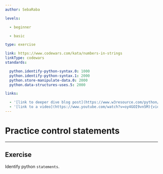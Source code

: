 ```yaml
---
author: SebaRaba

levels:

  - beginner

  - basic

type: exercise

link: https://www.codewars.com/kata/numbers-in-strings
linkType: codewars
standards:

  python.identify-python-syntax.0: 1000
  python.identify-python-syntax.1: 2000
  python.store-manipulate-data.0: 2000
  python.data-structures-uses.5: 2000

links:

  - '[link to deeper dive blog post](https://www.w3resource.com/python/python-syntax.php){website}'
  - '[link to a video](https://www.youtube.com/watch?v=oy4GOI9vn5M){video}'
---
```


# Practice control statements

---
## Exercise

Identify python `statements`.
